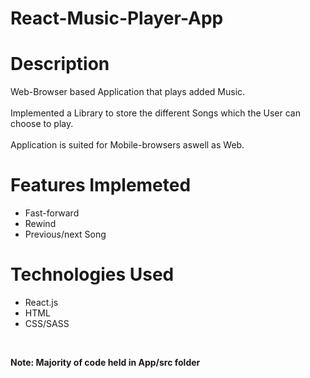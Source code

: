 # React-Music-Player-App

# Description

Web-Browser based Application that plays added Music. <br/> <br/>
Implemented a Library to store the different Songs which the User can choose to play. <br/> <br/>
Application is suited for Mobile-browsers aswell as Web.


# Features Implemeted
- Fast-forward 
- Rewind 
- Previous/next Song


# Technologies Used
- React.js
- HTML
- CSS/SASS

<br/>

**Note: Majority of code held in App/src folder**
